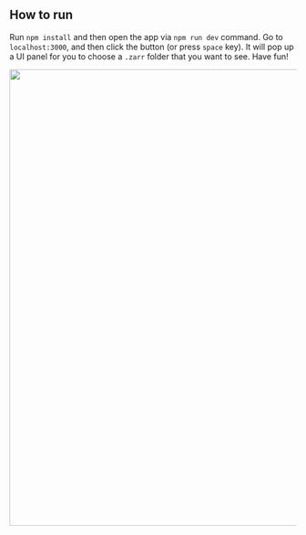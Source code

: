 ## How to run

Run `npm install` and then open the app via `npm run dev` command. Go to `localhost:3000`, and then click the button (or press `space` key). It will pop up a UI panel for you to choose a `.zarr` folder that you want to see. Have fun!

<p align="center">
    <img src="https://github.com/tomhsiao1260/neuroglancer-learn/assets/31985811/db109958-abb7-4cb2-91d0-154d69e9f52e" width="800px"/>
</p>

